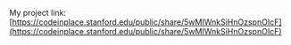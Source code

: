My project link: [https://codeinplace.stanford.edu/public/share/5wMIWnkSiHnOzspnOIcF](https://codeinplace.stanford.edu/public/share/5wMIWnkSiHnOzspnOIcF)

